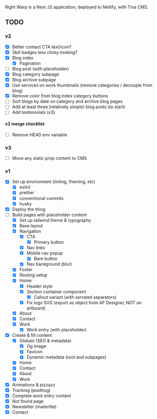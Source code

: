 Right Warp is a Next JS application, deployed to Netlify, with Tina CMS.

## TODO

### v2

- [x] Better contact CTA text/icon?
- [x] Skill badges less clicky-looking?
- [x] Blog index
  - [x] Pagination
- [ ] Blog post (with placeholder)
- [x] Blog category subpage
- [x] Blog archive subpage
- [x] Use services on work thumbnails (remove categories / decouple from blog)
- [x] Remove color from blog index category buttons
- [ ] Sort blogs by date on category and archive blog pages
- [ ] Add at least three (relatively simple) blog posts (to start)
- [ ] Add testimonials (x3)

#### v2 merge checklist

- [ ] Remove HEAD env variable

### v3

- [ ] Move any static prop content to CMS

### v1

- [x] Set up environment (linting, theming, etc)
  - [x] eslint
  - [x] prettier
  - [x] conventional commits
  - [x] husky
- [x] Deploy the thing
- [ ] Build pages with placeholder content
  - [x] Set up tailwind theme & typography
  - [x] Base layout
  - [x] Navigation
    - [x] CTA
      - [x] Primary button
    - [x] Nav links
    - [x] Mobile nav popup
      - [x] Bare button
    - [x] Nav background (blur)
  - [x] Footer
  - [x] Routing setup
  - [x] Home
    - [x] Header style
    - [x] Section container component
      - [x] Callout variant (with serrated separators)
    - [x] Fix logo SVG (export as object from AF Designer, NOT on artboard)
  - [x] About
  - [x] Contact
  - [x] Work
    - [x] Work entry (with placeholder)
- [x] Create & fill content
  - [x] Globals (SEO & metadata)
    - [x] Og image
    - [x] Favicon
    - [x] Dynamic metadata (root and subpages)
  - [x] Home
  - [x] Contact
  - [x] About
  - [x] Work
- [x] Animations & pizzazz
- [x] Tracking (posthog)
- [x] Complete work entry content
- [x] Not found page
- [x] Newsletter (mailerlite)
- [x] Contact
